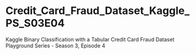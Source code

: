 # Credit_Card_Fraud_Dataset_Kaggle_PS_S03E04
Kaggle Binary Classification with a Tabular Credit Card Fraud Dataset Playground Series - Season 3, Episode 4
